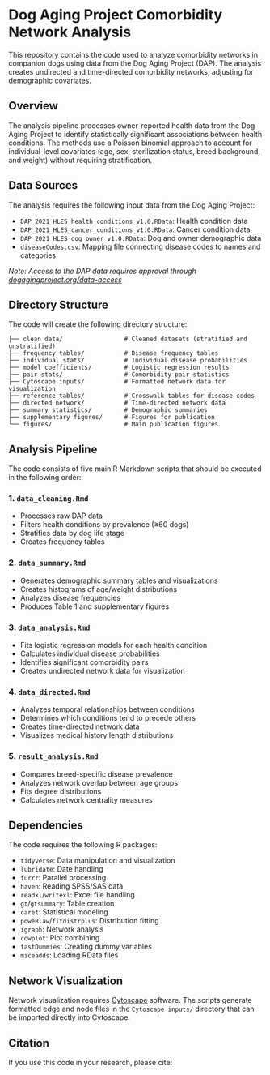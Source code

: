 # Dog Aging Project Comorbidity Network Analysis

This repository contains the code used to analyze comorbidity networks in companion dogs using data from the Dog Aging Project (DAP). The analysis creates undirected and time-directed comorbidity networks, adjusting for demographic covariates.

## Overview

The analysis pipeline processes owner-reported health data from the Dog Aging Project to identify statistically significant associations between health conditions. The methods use a Poisson binomial approach to account for individual-level covariates (age, sex, sterilization status, breed background, and weight) without requiring stratification.

## Data Sources

The analysis requires the following input data from the Dog Aging Project:
- `DAP_2021_HLES_health_conditions_v1.0.RData`: Health condition data
- `DAP_2021_HLES_cancer_conditions_v1.0.RData`: Cancer condition data
- `DAP_2021_HLES_dog_owner_v1.0.RData`: Dog and owner demographic data
- `diseaseCodes.csv`: Mapping file connecting disease codes to names and categories

*Note: Access to the DAP data requires approval through [dogagingproject.org/data-access](https://dogagingproject.org/data-access)*

## Directory Structure

The code will create the following directory structure:

```
├── clean data/                 # Cleaned datasets (stratified and unstratified)
├── frequency tables/           # Disease frequency tables
├── individual stats/           # Individual disease probabilities
├── model coefficients/         # Logistic regression results
├── pair stats/                 # Comorbidity pair statistics
├── Cytoscape inputs/           # Formatted network data for visualization
├── reference tables/           # Crosswalk tables for disease codes
├── directed network/           # Time-directed network data
├── summary statistics/         # Demographic summaries
├── supplementary figures/      # Figures for publication
└── figures/                    # Main publication figures
```

## Analysis Pipeline

The code consists of five main R Markdown scripts that should be executed in the following order:

### 1. `data_cleaning.Rmd`
- Processes raw DAP data
- Filters health conditions by prevalence (≥60 dogs)
- Stratifies data by dog life stage
- Creates frequency tables

### 2. `data_summary.Rmd`
- Generates demographic summary tables and visualizations
- Creates histograms of age/weight distributions
- Analyzes disease frequencies
- Produces Table 1 and supplementary figures

### 3. `data_analysis.Rmd`
- Fits logistic regression models for each health condition
- Calculates individual disease probabilities
- Identifies significant comorbidity pairs
- Creates undirected network data for visualization

### 4. `data_directed.Rmd`
- Analyzes temporal relationships between conditions
- Determines which conditions tend to precede others
- Creates time-directed network data
- Visualizes medical history length distributions

### 5. `result_analysis.Rmd`
- Compares breed-specific disease prevalence
- Analyzes network overlap between age groups
- Fits degree distributions
- Calculates network centrality measures

## Dependencies

The code requires the following R packages:
- `tidyverse`: Data manipulation and visualization
- `lubridate`: Date handling
- `furrr`: Parallel processing
- `haven`: Reading SPSS/SAS data
- `readxl`/`writexl`: Excel file handling
- `gt`/`gtsummary`: Table creation
- `caret`: Statistical modeling
- `poweRlaw`/`fitdistrplus`: Distribution fitting
- `igraph`: Network analysis
- `cowplot`: Plot combining
- `fastDummies`: Creating dummy variables
- `miceadds`: Loading RData files

## Network Visualization

Network visualization requires [Cytoscape](https://cytoscape.org/) software. The scripts generate formatted edge and node files in the `Cytoscape inputs/` directory that can be imported directly into Cytoscape.

## Citation

If you use this code in your research, please cite:


